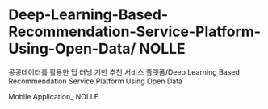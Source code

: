 # Deep-Learning-Based-Recommendation-Service-Platform-Using-Open-Data/ NOLLE
공공데이터를 활용한 딥 러닝 기반 추천 서비스 플랫폼/Deep Learning Based Recommendation Service Platform Using Open Data

Mobile Application_ NOLLE
